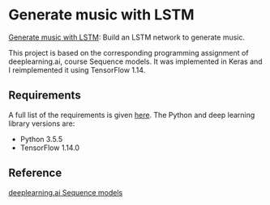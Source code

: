 # Generate music with LSTM


[Generate music with LSTM](https://github.com/vgkortsas/NLP_projects/blob/master/Generate_music_LSTM/Generate_music_with_LSTM.ipynb): Build an LSTM network to generate music.

This project is based on the corresponding programming assignment of deeplearning.ai, course Sequence models. It was implemented in Keras and I reimplemented it using TensorFlow 1.14.

## Requirements
A full list of the requirements is given [here](https://github.com/vgkortsas/NLP_projects/blob/master/Generate_music_LSTM/requirements.txt). The Python and deep learning library versions are:
- Python 3.5.5
- TensorFlow 1.14.0

## Reference
[deeplearning.ai Sequence models](https://www.coursera.org/learn/nlp-sequence-models)